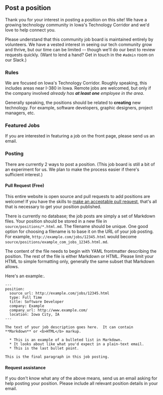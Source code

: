 ## Post a position

Thank you for your interest in posting a position on this site!  We have a growing technology community in Iowa's Technology Corridor and we'd love to help connect you.

Please understand that this community job board is maintained entirely by volunteers.  We have a vested interest in seeing our tech community grow and thrive, but our time can be limited -- though we'll do our best to review requests quickly.  (Want to lend a hand?  Get in touch in the `#admin` room on our Slack.)

### Rules

We are focused on Iowa's Technology Corridor.  Roughly speaking, this includes areas near I-380 in Iowa.  Remote jobs are welcomed, but only if the company involved _already has **at least one** employee in the area_.

Generally speaking, the positions should be related to **creating** new technology.  For example, software developers, graphic designers, project managers, etc.

### Featured Jobs

If you are interested in featuring a job on the front page, please <a class="mailto" data-email="am9ic0B0ZWNoY29ycmlkb3IuaW8=">send us an email</a>.

### Posting

There are currently 2 ways to post a position.  (This job board is still a bit of an experiment for us.  We plan to make the process easier if there's sufficient interest.)

#### Pull Request (Free)

This entire website is open source and pull requests to add positions are welcome!  If you have the skills to [make an acceptable pull request](https://github.com/techcorridorio/jobs.techcorridor.io/new/master/source/positions?filename=my_position.html.md), that's all that is necessary to get your position published.

There is currently no database; the job posts are simply a set of Markdown files.  Your position should be stored in a new file in `source/positions/*.html.md`.  The filename should be unique.  One good option for choosing a filename is to base it on the URL of your job posting.  For example, `http://example.com/jobs/12345.html` would become `source/positions/example_com_jobs_12345.html.md`.

The content of the file needs to begin with YAML frontmatter describing the position.  The rest of the file is either Markdown or HTML.  Please limit your HTML to simple formatting only, generally the same subset that Markdown allows.

Here's an example:.

    ---
    position:
      source_url: http://example.com/jobs/12345.html
      type: Full Time
      title: Software Developer
      company: Example
      company_url: http://www.example.com/
      location: Iowa City, IA
    ---

    The text of your job description goes here.  It can contain **Markdown** or <b>HTML</b> markup.

      * This is an example of a bulleted list in Markdown.
      * It looks about like what you'd expect in a plain-text email.
      * This is the last bullet point.

    This is the final paragraph in this job posting.

#### Request assistance

If you don't know what any of the above means, <a class="mailto" data-email="am9ic0B0ZWNoY29ycmlkb3IuaW8=">send us an email</a> asking for help posting your position.  Please include all relevant position details in your email.

<script>
  (function () {
    var i, links, link, email;

    links = document.getElementsByClassName('mailto');

    for (i = 0; i < links.length; i++) {
      link = links[i];
      email = atob(link.getAttribute('data-email'));
      link.setAttribute('href', 'mailto:' + email);
    }
  }());
</script>
